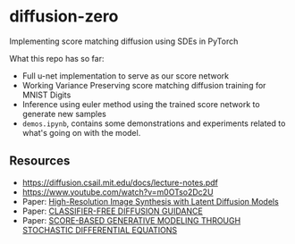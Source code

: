 # diffusion-zero
Implementing score matching diffusion using SDEs in PyTorch <br>

What this repo has so far:
- Full u-net implementation to serve as our score network 
- Working Variance Preserving score matching diffusion training for MNIST Digits
- Inference using euler method using the trained score network to generate new samples
- `demos.ipynb`, contains some demonstrations and experiments related to what's going on with the model. 

## Resources
- https://diffusion.csail.mit.edu/docs/lecture-notes.pdf
- https://www.youtube.com/watch?v=m0OTso2Dc2U
- Paper: [High-Resolution Image Synthesis with Latent Diffusion Models
](https://arxiv.org/pdf/2112.10752) 
- Paper: [CLASSIFIER-FREE DIFFUSION GUIDANCE](https://arxiv.org/pdf/2207.12598)
- Paper: [SCORE-BASED GENERATIVE MODELING THROUGH STOCHASTIC DIFFERENTIAL EQUATIONS](https://arxiv.org/pdf/2011.13456)